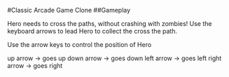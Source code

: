 #Classic Arcade Game Clone
##Gameplay

Hero needs to cross the paths, without crashing with zombies! Use the keyboard arrows to lead Hero to collect the cross the path.

Use the arrow keys to control the position of Hero

up arrow 	->	goes up
down arrow 	-> 	goes down
left arrow 	-> 	goes left
right arrow -> 	goes right
